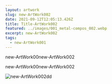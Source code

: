 ```yaml
---
layout: artwork
slug: new-ArtWork002
date: 2021-09-12T12:05:13.426Z
title: Title-ArtWork002
featured: ../images/001_metal-compos_002.webp
excerpt: new-ArtWork002
tags:
  - new-ArtWork001
---
```

new-ArtWork00new-ArtWork002

new-ArtWork00new-ArtWork002

![new-ArtWork002dd](../images/001_metal-compos_012.webp "new-ArtWork002ff")